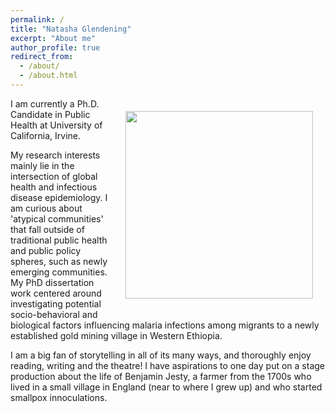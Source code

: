 ```yaml
---
permalink: /
title: "Natasha Glendening"
excerpt: "About me"
author_profile: true
redirect_from: 
  - /about/
  - /about.html
---
```

<img align="right" width="300" height="300" src="{{nglendening.github.io}}/images/NGlendening_Headshot_NYC.jpg" hspace="20" vspace="20">

I am currently a Ph.D. Candidate in Public Health at University of California, Irvine.

My research interests mainly lie in the intersection of global health and infectious disease epidemiology. I am curious about 'atypical communities' that fall outside of traditional public health and public policy spheres, such as newly emerging communities. My PhD dissertation work centered around investigating potential socio-behavioral and biological factors influencing malaria infections among migrants to a newly established gold mining village in Western Ethiopia. 

I am a big fan of storytelling in all of its many ways, and thoroughly enjoy reading, writing and the theatre! I have aspirations to one day put on a stage production about the life of Benjamin Jesty, a farmer from the 1700s who lived in a small village in England (near to where I grew up) and who started smallpox innoculations. 


